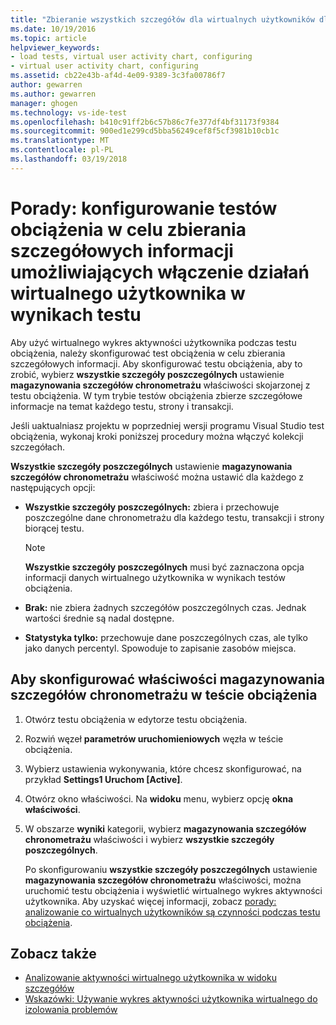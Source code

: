 ```yaml
---
title: "Zbieranie wszystkich szczegółów dla wirtualnych użytkowników dla obciążenia testowania w programie Visual Studio | Dokumentacja firmy Microsoft"
ms.date: 10/19/2016
ms.topic: article
helpviewer_keywords:
- load tests, virtual user activity chart, configuring
- virtual user activity chart, configuring
ms.assetid: cb22e43b-af4d-4e09-9389-3c3fa00786f7
author: gewarren
ms.author: gewarren
manager: ghogen
ms.technology: vs-ide-test
ms.openlocfilehash: b410c91ff2b6c57b86c7fe377df4bf31173f9384
ms.sourcegitcommit: 900ed1e299cd5bba56249cef8f5cf3981b10cb1c
ms.translationtype: MT
ms.contentlocale: pl-PL
ms.lasthandoff: 03/19/2018
---
```

# <a name="how-to-configure-load-tests-to-collect-full-details-to-enable-virtual-user-activity-in-test-results"></a>Porady: konfigurowanie testów obciążenia w celu zbierania szczegółowych informacji umożliwiających włączenie działań wirtualnego użytkownika w wynikach testu

Aby użyć wirtualnego wykres aktywności użytkownika podczas testu obciążenia, należy skonfigurować test obciążenia w celu zbierania szczegółowych informacji. Aby skonfigurować testu obciążenia, aby to zrobić, wybierz **wszystkie szczegóły poszczególnych** ustawienie **magazynowania szczegółów chronometrażu** właściwości skojarzonej z testu obciążenia. W tym trybie testów obciążenia zbierze szczegółowe informacje na temat każdego testu, strony i transakcji.

 Jeśli uaktualniasz projektu w poprzedniej wersji programu Visual Studio test obciążenia, wykonaj kroki poniższej procedury można włączyć kolekcji szczegółach.

 **Wszystkie szczegóły poszczególnych** ustawienie **magazynowania szczegółów chronometrażu** właściwość można ustawić dla każdego z następujących opcji:

-   **Wszystkie szczegóły poszczególnych:** zbiera i przechowuje poszczególne dane chronometrażu dla każdego testu, transakcji i strony biorącej testu.

    > [!NOTE]
    > **Wszystkie szczegóły poszczególnych** musi być zaznaczona opcja informacji danych wirtualnego użytkownika w wynikach testów obciążenia.

-   **Brak:** nie zbiera żadnych szczegółów poszczególnych czas. Jednak wartości średnie są nadal dostępne.

-   **Statystyka tylko:** przechowuje dane poszczególnych czas, ale tylko jako danych percentyl. Spowoduje to zapisanie zasobów miejsca.

## <a name="to-configure-the-timing-details-storage-property-in-a-load-test"></a>Aby skonfigurować właściwości magazynowania szczegółów chronometrażu w teście obciążenia

1.  Otwórz testu obciążenia w edytorze testu obciążenia.

2.  Rozwiń węzeł **parametrów uruchomieniowych** węzła w teście obciążenia.

3.  Wybierz ustawienia wykonywania, które chcesz skonfigurować, na przykład **Settings1 Uruchom [Active]**.

4.  Otwórz okno właściwości. Na **widoku** menu, wybierz opcję **okna właściwości**.

5.  W obszarze **wyniki** kategorii, wybierz **magazynowania szczegółów chronometrażu** właściwości i wybierz **wszystkie szczegóły poszczególnych**.

     Po skonfigurowaniu **wszystkie szczegóły poszczególnych** ustawienie **magazynowania szczegółów chronometrażu** właściwości, można uruchomić testu obciążenia i wyświetlić wirtualnego wykres aktywności użytkownika. Aby uzyskać więcej informacji, zobacz [porady: analizowanie co wirtualnych użytkowników są czynności podczas testu obciążenia](../test/how-to-analyze-virtual-user-activity-during-a-load-test.md).

## <a name="see-also"></a>Zobacz także

- [Analizowanie aktywności wirtualnego użytkownika w widoku szczegółów](../test/analyze-load-test-virtual-user-activity-in-the-details-view.md)
- [Wskazówki: Używanie wykres aktywności użytkownika wirtualnego do izolowania problemów](../test/walkthrough-use-the-virtual-user-activity-chart-to-isolate-issues.md)
